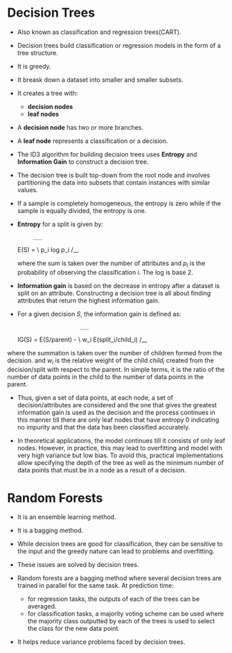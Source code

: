 # Decision Trees

* Also known as classification and regression trees(CART).
* Decision trees build classification or regression models in the form of a tree structure.
* It is greedy.
* It breask down a dataset into smaller and smaller subsets.
* It creates a tree with:
	* **decision nodes**
	* **leaf nodes**

* A **decision node** has two or more branches.
* A **leaf node** represents a classification or a decision.

* The ID3 algorithm for building decision trees uses **Entropy** and **Information Gain** to construct a decision tree.

* The decision tree is built top-down from the root node and involves partitioning the data into subsets that contain instances with similar values.

* If a sample is completely homogeneous, the entropy is zero while if the sample is equally divided, the entropy is one.

* **Entropy** for a split is given by:


		   ___
	E(S) = \	p_i log p_i
		   /__
		
	where the sum is taken over the number of attributes and $p_i$ is the probability of observing the classification $i$. The log is base 2.
	
* **Information gain** is based on the decrease in entropy after a dataset is split on an attribute. Constructing a decision tree is all about finding attributes that return the highest information gain.

* For a given decision $S$, the information gain is defined as:

						  ___
	IG(S) = E(S/parent) - \		w_i E(split_i/child_i)
						  /__
				
where the summation is taken over the number of children formed from the decision.
 and $w_i$ is the relative weight of the child $child_i$ created from the decision/split with respect to the parent. In simple terms, it is the ratio of the number of data points in the child to the number of data points in the parent.
 
* Thus, given a set of data points, at each node, a set of decision/attributes are considered and the one that gives the greatest information gain is used as the decision and the process continues in this manner till there are only leaf nodes that have entropy 0 indicating no impurity and that the data has been classified accurately.

* In theoretical applications, the model continues till it consists of only leaf nodes. However, in practice, this may lead to overfitting and model with very high variance but low bias. To avoid this, practical implementations allow specifying the depth of the tree as well as the minimum number of data points that must be in a node as a result of a decision.

# Random Forests

* It is an ensemble learning method.
* It is a bagging method.
* While decision trees are good for classification, they can be sensitive to the input and the greedy nature can lead to problems and overfitting.
* These issues are solved by decision trees.
* Random forests are a bagging method where several decision trees are trained in parallel for the same task. At prediction time:
	* for regression tasks, the outputs of each of the trees can be averaged.
	* for classification tasks, a majority voting scheme can be used where the majority class outputted by each of the trees is used to select the class for the new data point.

* It helps reduce variance problems faced by decision trees.
